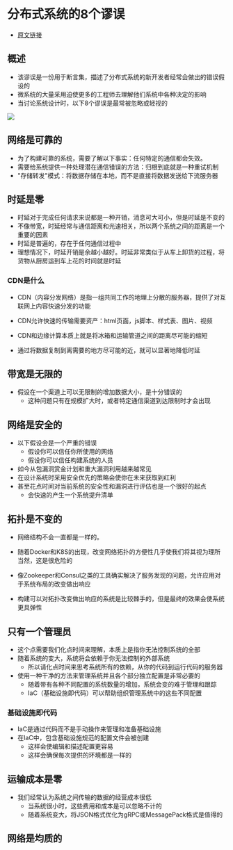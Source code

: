 

# 分布式系统的8个谬误

* [原文链接](https://architecturenotes.co/fallacies-of-distributed-systems/)


## 概述
* 该谬误是一份用于断言集，描述了分布式系统的新开发者经常会做出的错误假设的
* 微系统的大量采用迫使更多的工程师去理解他们系统中各种决定的影响
* 当讨论系统设计时，以下8个谬误是最常被忽略或轻视的


![](http://picbed.cc12703.com/20221230153304.png)



## 网络是可靠的

* 为了构建可靠的系统，需要了解以下事实：任何特定的通信都会失效。
* 需要给系统提供一种处理潜在通信错误的方法：归根到底就是一种重试机制
* "存储转发"模式：将数据存储在本地，而不是直接将数据发送给下流服务器


## 时延是零

* 时延对于完成任何请求来说都是一种开销，消息可大可小，但是时延是不变的
* 不像带宽，时延经常与通信距离和光速相关，所以两个系统之间的距离是一个重要的因素
* 时延是普遍的，存在于任何通信过程中
* 理想情况下，时延开销是余越小越好。时延非常类似于从车上卸货的过程，将货物从厨房运到车上花的时间就是时延


### CDN是什么
* CDN（内容分发网络）是指一组共同工作的地理上分散的服务器，提供了对互联网上内容快速分发的功能
* CDN允许快速的传输需要资产：html页面，js脚本、样式表、图片、视频

* CDN和边缘计算本质上就是将冰箱和运输管道之间的距离尽可能的缩短
* 通过将数据复制到离需要的地方尽可能的近，就可以显著地降低时延



## 带宽是无限的

* 假设在一个渠道上可以无限制的增加数据大小，是十分错误的
    * 这种问题只有在规模扩大时，或者特定通信渠道到达限制时才会出现


## 网络是安全的

* 以下假设会是一个严重的错误
    * 假设你可以信任你所使用的网络
    * 假设你可以信任构建系统的人员
* 如今从包漏洞赏金计划和重大漏洞利用越来越常见
* 在设计系统时采用安全优先的策略会使你在未来获取到红利
* 甚至花点时间对当前系统的安全性和漏洞进行评估也是一个很好的起点
    * 会快速的产生一个系统提升清单


## 拓扑是不变的

* 网络结构不会一直都是一样的。
* 随着Docker和K8S的出现，改变网络拓扑的方便性几乎使我们将其视为理所当然，这是很危险的

* 像Zookeeper和Consul之类的工具确实解决了服务发现的问题，允许应用对于系统布局的改变做出响应
* 构建可以对拓扑改变做出响应的系统是比较棘手的，但是最终的效果会使系统更具弹性


## 只有一个管理员

* 这个点需要我们化点时间来理解，本质上是指你无法控制系统的全部
* 随着系统的变大，系统将会依赖于你无法控制的外部系统
    * 所以请化点时间来思考系统所有的依赖，从你的代码到运行代码的服务器
* 使用一种干净的方法来管理系统并且各个部分独立配置是非常必要的
    * 随着带有各种不同配置的系统数量的增加，系统会变的难于管理和跟踪
    * IaC（基础设施即代码）可以帮助组织管理系统中的这些不同配置

### 基础设施即代码
* IaC是通过代码而不是手动操作来管理和准备基础设施
* 在IaC中，包含基础设施规范的配置文件会被创建
    * 这样会使编辑和描述配置更容易
    * 这样会确保每次提供的环境都是一样的


## 运输成本是零

* 我们经常认为系统之间传输的数据的经营成本很低
    * 当系统很小时，这些费用和成本是可以忽略不计的
    * 随着系统变大，将JSON格式优化为gRPC或MessagePack格式是值得的


## 网络是均质的

